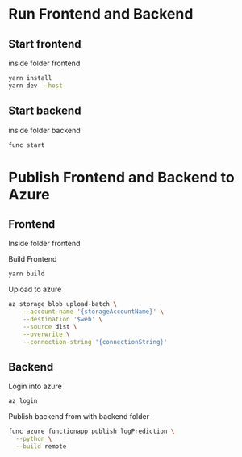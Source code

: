 

# Run Frontend and Backend

## Start frontend
inside folder frontend

```sh
yarn install
yarn dev --host
```

## Start backend
inside folder backend

```sh
func start
```


# Publish Frontend and Backend to Azure

## Frontend

Inside folder frontend

Build Frontend
```sh
yarn build
```

Upload to azure
```sh
az storage blob upload-batch \
    --account-name '{storageAccountName}' \
    --destination '$web' \
    --source dist \
    --overwrite \
    --connection-string '{connectionString}'

```

## Backend

Login into azure

```sh
az login
```

Publish backend from with backend folder

```sh
func azure functionapp publish logPrediction \
  --python \
  --build remote

```


